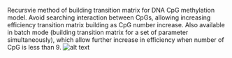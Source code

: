 Recursvie method of building transition matrix for DNA CpG methylation model. Avoid searching interaction between CpGs, allowing increasing efficiency transition matrix building as CpG number increase. Also available in batch mode (building transition matrix for a set of parameter simultaneously), which allow further increase in efficiency when number of CpG is less than 9.
![alt text](https://github.com/Read-Lab-UCI/Methylation-exact/blob/main/classicc_recursive.png?raw=true)
